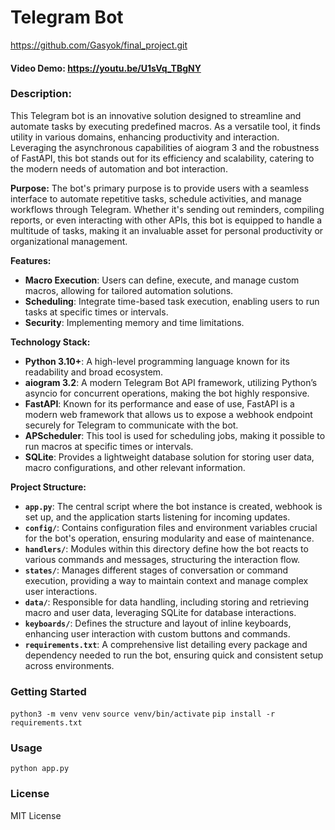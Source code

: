 # Telegram Bot

https://github.com/Gasyok/final_project.git

#### Video Demo: https://youtu.be/U1sVq_TBgNY

### Description:

This Telegram bot is an innovative solution designed to streamline and automate tasks by executing predefined macros. As a versatile tool, it finds utility in various domains, enhancing productivity and interaction. Leveraging the asynchronous capabilities of aiogram 3 and the robustness of FastAPI, this bot stands out for its efficiency and scalability, catering to the modern needs of automation and bot interaction.

**Purpose:**
The bot's primary purpose is to provide users with a seamless interface to automate repetitive tasks, schedule activities, and manage workflows through Telegram. Whether it's sending out reminders, compiling reports, or even interacting with other APIs, this bot is equipped to handle a multitude of tasks, making it an invaluable asset for personal productivity or organizational management.

**Features:**

- **Macro Execution**: Users can define, execute, and manage custom macros, allowing for tailored automation solutions.
- **Scheduling**: Integrate time-based task execution, enabling users to run tasks at specific times or intervals.
- **Security**: Implementing memory and time limitations.

**Technology Stack:**

- **Python 3.10+**: A high-level programming language known for its readability and broad ecosystem.
- **aiogram 3.2**: A modern Telegram Bot API framework, utilizing Python’s asyncio for concurrent operations, making the bot highly responsive.
- **FastAPI**: Known for its performance and ease of use, FastAPI is a modern web framework that allows us to expose a webhook endpoint securely for Telegram to communicate with the bot.
- **APScheduler**: This tool is used for scheduling jobs, making it possible to run macros at specific times or intervals.
- **SQLite**: Provides a lightweight database solution for storing user data, macro configurations, and other relevant information.

**Project Structure:**

- **`app.py`**: The central script where the bot instance is created, webhook is set up, and the application starts listening for incoming updates.
- **`config/`**: Contains configuration files and environment variables crucial for the bot's operation, ensuring modularity and ease of maintenance.
- **`handlers/`**: Modules within this directory define how the bot reacts to various commands and messages, structuring the interaction flow.
- **`states/`**: Manages different stages of conversation or command execution, providing a way to maintain context and manage complex user interactions.
- **`data/`**: Responsible for data handling, including storing and retrieving macro and user data, leveraging SQLite for database interactions.
- **`keyboards/`**: Defines the structure and layout of inline keyboards, enhancing user interaction with custom buttons and commands.
- **`requirements.txt`**: A comprehensive list detailing every package and dependency needed to run the bot, ensuring quick and consistent setup across environments.

### Getting Started

`python3 -m venv venv`
`source venv/bin/activate`
`pip install -r requirements.txt`

### Usage

`python app.py`

### License

MIT License
